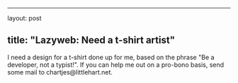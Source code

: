 <hr />

<p>layout: post</p>

<h2>title: "Lazyweb: Need a t-shirt artist"</h2>

<p>I need a design for a t-shirt done up for me, based on the phrase "Be a developer, not a typist!".  If you can help me out on a pro-bono basis, send some mail to chartjes@littlehart.net.
</p>
